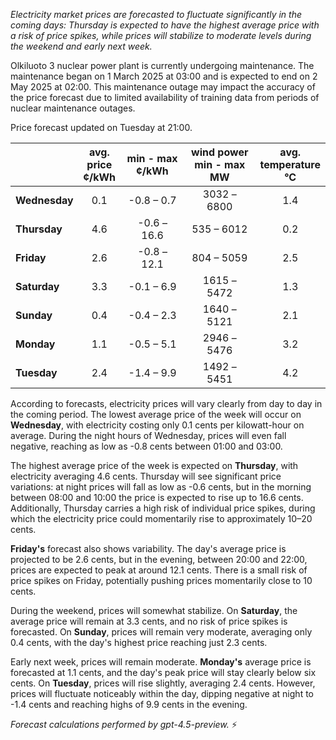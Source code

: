 *Electricity market prices are forecasted to fluctuate significantly in the coming days: Thursday is expected to have the highest average price with a risk of price spikes, while prices will stabilize to moderate levels during the weekend and early next week.*

Olkiluoto 3 nuclear power plant is currently undergoing maintenance. The maintenance began on 1 March 2025 at 03:00 and is expected to end on 2 May 2025 at 02:00. This maintenance outage may impact the accuracy of the price forecast due to limited availability of training data from periods of nuclear maintenance outages.

Price forecast updated on Tuesday at 21:00.

|              | avg.<br>price<br>¢/kWh | min - max<br>¢/kWh | wind power<br>min - max<br>MW | avg.<br>temperature<br>°C |
|:-------------|:----------------------:|:-------------------:|:----------------------------:|:-------------------------:|
| **Wednesday**  | 0.1                    | -0.8 – 0.7         | 3032 – 6800                  | 1.4                        |
| **Thursday**   | 4.6                    | -0.6 – 16.6        | 535 – 6012                   | 0.2                        |
| **Friday**     | 2.6                    | -0.8 – 12.1        | 804 – 5059                   | 2.5                        |
| **Saturday**   | 3.3                    | -0.1 – 6.9         | 1615 – 5472                  | 1.3                        |
| **Sunday**     | 0.4                    | -0.4 – 2.3         | 1640 – 5121                  | 2.1                        |
| **Monday**     | 1.1                    | -0.5 – 5.1         | 2946 – 5476                  | 3.2                        |
| **Tuesday**    | 2.4                    | -1.4 – 9.9         | 1492 – 5451                  | 4.2                        |

According to forecasts, electricity prices will vary clearly from day to day in the coming period. The lowest average price of the week will occur on **Wednesday**, with electricity costing only 0.1 cents per kilowatt-hour on average. During the night hours of Wednesday, prices will even fall negative, reaching as low as -0.8 cents between 01:00 and 03:00.

The highest average price of the week is expected on **Thursday**, with electricity averaging 4.6 cents. Thursday will see significant price variations: at night prices will fall as low as -0.6 cents, but in the morning between 08:00 and 10:00 the price is expected to rise up to 16.6 cents. Additionally, Thursday carries a high risk of individual price spikes, during which the electricity price could momentarily rise to approximately 10–20 cents.

**Friday's** forecast also shows variability. The day's average price is projected to be 2.6 cents, but in the evening, between 20:00 and 22:00, prices are expected to peak at around 12.1 cents. There is a small risk of price spikes on Friday, potentially pushing prices momentarily close to 10 cents.

During the weekend, prices will somewhat stabilize. On **Saturday**, the average price will remain at 3.3 cents, and no risk of price spikes is forecasted. On **Sunday**, prices will remain very moderate, averaging only 0.4 cents, with the day's highest price reaching just 2.3 cents.

Early next week, prices will remain moderate. **Monday's** average price is forecasted at 1.1 cents, and the day's peak price will stay clearly below six cents. On **Tuesday**, prices will rise slightly, averaging 2.4 cents. However, prices will fluctuate noticeably within the day, dipping negative at night to -1.4 cents and reaching highs of 9.9 cents in the evening.

*Forecast calculations performed by gpt-4.5-preview.* ⚡

